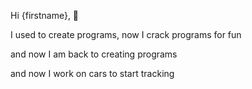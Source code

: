 Hi {firstname}, 👻

I used to create programs, now I crack programs for fun

and now I am back to creating programs

and now I work on cars to start tracking
